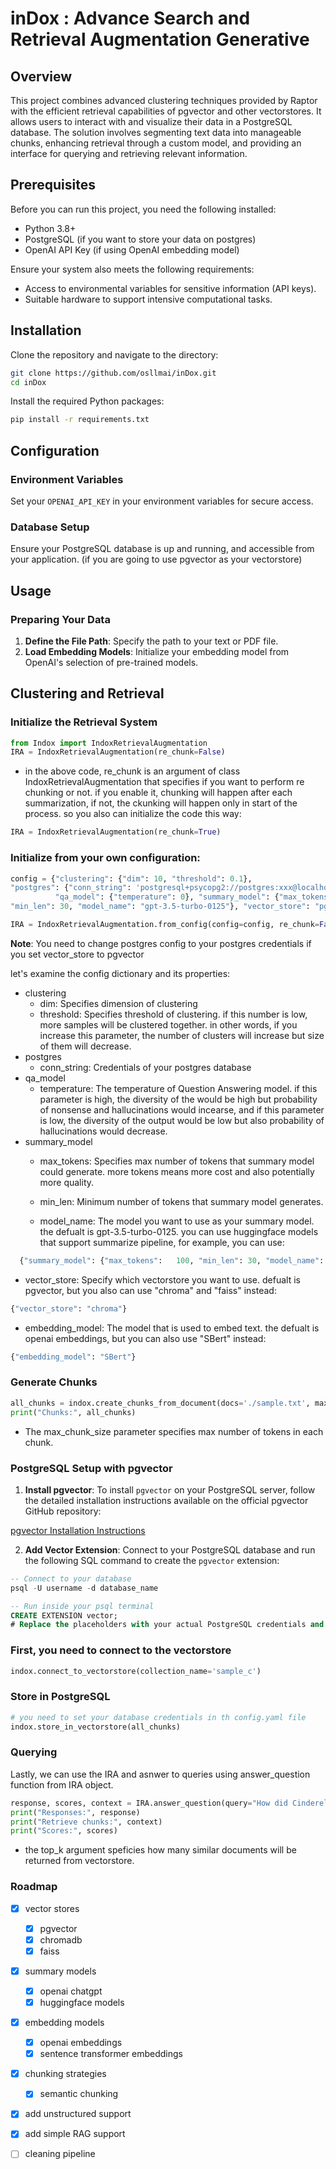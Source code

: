 # inDox : Advance Search and Retrieval Augmentation Generative  

## Overview 

This project combines advanced clustering techniques provided by Raptor with the efficient retrieval capabilities of pgvector and other vectorstores. It allows users to interact with and visualize their data in a PostgreSQL database. The solution involves segmenting text data into manageable chunks, enhancing retrieval through a custom model, and providing an interface for querying and retrieving relevant information.

## Prerequisites

Before you can run this project, you need the following installed:
- Python 3.8+
- PostgreSQL (if you want to store your data on postgres)
- OpenAI API Key (if using OpenAI embedding model)

Ensure your system also meets the following requirements:
- Access to environmental variables for sensitive information (API keys).
- Suitable hardware to support intensive computational tasks.


## Installation

Clone the repository and navigate to the directory:

```bash
git clone https://github.com/osllmai/inDox.git
cd inDox
```

Install the required Python packages:

```bash
pip install -r requirements.txt
```

## Configuration

### Environment Variables
Set your `OPENAI_API_KEY` in your environment variables for secure access.

### Database Setup
Ensure your PostgreSQL database is up and running, and accessible from your application. (if you are going to use pgvector as your vectorstore)

## Usage

### Preparing Your Data

1. **Define the File Path**: Specify the path to your text or PDF file.
2. **Load Embedding Models**: Initialize your embedding model from OpenAI's selection of pre-trained models.

## Clustering and Retrieval

### Initialize the Retrieval System

```python
from Indox import IndoxRetrievalAugmentation
IRA = IndoxRetrievalAugmentation(re_chunk=False)
```

- in the above code, re_chunk is an argument of class IndoxRetrievalAugmentation that specifies if you want to perform re chunking or not. if you enable it, chunking will happen after each summarization, if not, the ckunking will happen only in start of the process. so you also can initialize the code this way:

```python
IRA = IndoxRetrievalAugmentation(re_chunk=True)
```

### Initialize from your own configuration: 

```python
config = {"clustering": {"dim": 10, "threshold": 0.1},
"postgres": {"conn_string": 'postgresql+psycopg2://postgres:xxx@localhost:port/da_name'},
          "qa_model": {"temperature": 0}, "summary_model": {"max_tokens": 100,
"min_len": 30, "model_name": "gpt-3.5-turbo-0125"}, "vector_store": "pgvector", "embedding_model": "openai"}

IRA = IndoxRetrievalAugmentation.from_config(config=config, re_chunk=False)
```
**Note**: You need to change postgres config to your postgres credentials if you set vector_store to pgvector

let's examine the config dictionary and its properties:

- clustering
   - dim: Specifies dimension of clustering
   - threshold: Specifies threshold of clustering. if this number is low, more samples will be clustered together. in other words, if you increase this parameter, the number of clusters will increase but size of them will decrease.
- postgres
   - conn_string: Credentials of your postgres database
- qa_model
   - temperature: The temperature of Question Answering model. if this parameter is high, the diversity of the would be high but probability of nonsense and hallucinations would incearse, and if this parameter is low, the diversity of the output would be low but also probability of hallucinations would decrease.
- summary_model
   - max_tokens: Specifies max number of tokens that summary model could generate. more tokens means more cost and also potentially more quality.

   - min_len: Minimum number of tokens that summary model generates.

   - model_name: The model you want to use as your summary model. the defualt is gpt-3.5-turbo-0125. you can use huggingface models that support summarize pipeline, for example, you can use:

```python
  {"summary_model": {"max_tokens":   100, "min_len": 30, "model_name": "Falconsai/medical_summarization"}}
   ```
- vector_store: Specify which vectorstore you want to use. defualt is pgvector, but you also can use "chroma" and "faiss" instead:

```python
{"vector_store": "chroma"}

```
-  embedding_model: The model that is used to embed text. the defualt is openai embeddings, but you can also use "SBert" instead:

```python
{"embedding_model": "SBert"}
```

### Generate Chunks

```python
all_chunks = indox.create_chunks_from_document(docs='./sample.txt', max_chunk_size=100)
print("Chunks:", all_chunks)
```
- The max_chunk_size parameter specifies max number of tokens in each chunk.

### PostgreSQL Setup with pgvector

1. **Install pgvector**: To install `pgvector` on your PostgreSQL server, follow the detailed installation instructions available on the official pgvector GitHub repository:

[pgvector Installation Instructions](https://github.com/pgvector/pgvector)

2. **Add Vector Extension**:
   Connect to your PostgreSQL database and run the following SQL command to create the `pgvector` extension:

```sql
-- Connect to your database
psql -U username -d database_name

-- Run inside your psql terminal
CREATE EXTENSION vector;
# Replace the placeholders with your actual PostgreSQL credentials and details
```
### First, you need to connect to the vectorstore

```python
indox.connect_to_vectorstore(collection_name='sample_c')
```

### Store in PostgreSQL

```python
# you need to set your database credentials in th config.yaml file
indox.store_in_vectorstore(all_chunks)
```


### Querying

Lastly, we can use the IRA and asnwer to queries using answer_question function from IRA object.

```python
response, scores, context = IRA.answer_question(query="How did Cinderella reach her happy ending?", top_k=5)
print("Responses:", response)
print("Retrieve chunks:", context)
print("Scores:", scores)
```
- the top_k argument speficies how many similar documents will be returned from vectorstore.
### Roadmap

- [x] vector stores
   - [x] pgvector
   - [x] chromadb  
   - [x] faiss

- [x] summary models
   - [x] openai chatgpt
   - [x] huggingface models

- [x] embedding models
   - [x] openai embeddings
   - [x] sentence transformer embeddings

- [x] chunking strategies
   - [x] semantic chunking

- [x] add unstructured support

- [x] add simple RAG support
      
- [ ] cleaning pipeline
